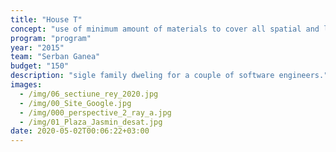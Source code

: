 ```yaml
---
title: "House T"
concept: "use of minimum amount of materials to cover all spatial and living requierements of a couple. light and textures organised using geometry. "
program: "program"
year: "2015"
team: "Serban Ganea"
budget: "150"
description: "sigle family dweling for a couple of software engineers."
images:
  - /img/06_sectiune_rey_2020.jpg
  - /img/00_Site_Google.jpg
  - /img/000_perspective_2_ray_a.jpg
  - /img/01_Plaza_Jasmin_desat.jpg
date: 2020-05-02T00:06:22+03:00
---
```

